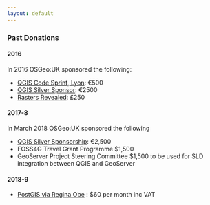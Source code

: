 ```yaml
---
layout: default
---
```


### Past Donations

#### 2016

In 2016 OSGeo:UK sponsored the following:

* [QGIS Code Sprint, Lyon](https://github.com/qgis/QGIS/wiki/Code-Sprint-QGIS-3-Lyon,-end-2016): €500 
* [QGIS Silver Sponsor](http://qgis.org/en/site/about/sponsorship.html): €2500
* [Rasters Revealed](https://rastersrevealed.net/): £250

#### 2017-8

In March 2018 OSGeo:UK sponsored the following

* [QGIS Silver Sponsorship](https://www.qgis.org/en/site/about/sponsorship.html): €2,500 
* FOSS4G Travel Grant Programme $1,500
* GeoServer Project Steering Committee $1,500 to be used for SLD integration between QGIS and GeoServer

#### 2018-9
* [PostGIS via Regina Obe](https://www.patreon.com/reginaobe/overview) : $60 per month inc VAT
